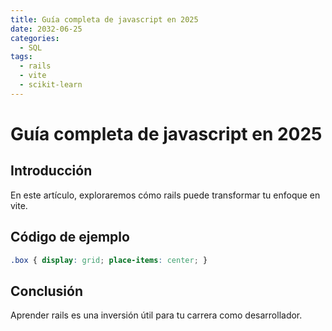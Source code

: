 ```yaml
---
title: Guía completa de javascript en 2025
date: 2032-06-25
categories:
  - SQL
tags:
  - rails
  - vite
  - scikit-learn
---
```


# Guía completa de javascript en 2025

## Introducción

En este artículo, exploraremos cómo rails puede transformar tu enfoque en vite.

## Código de ejemplo

```css
.box { display: grid; place-items: center; }
```

## Conclusión

Aprender rails es una inversión útil para tu carrera como desarrollador.